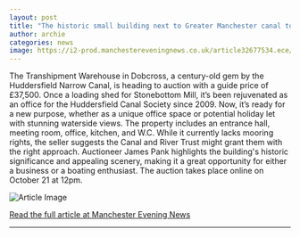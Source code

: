 ```yaml
---
layout: post
title: "The historic small building next to Greater Manchester canal to be auctioned off"
author: archie
categories: news
image: https://i2-prod.manchestereveningnews.co.uk/article32677534.ece/ALTERNATES/s1200/0_Building-by-the-canal-that-played-a-crucial-role-in-Greater-Manchesters-history-to-be-put-on-auction.jpg
---
```

The Transhipment Warehouse in Dobcross, a century-old gem by the Huddersfield Narrow Canal, is heading to auction with a guide price of £37,500. Once a loading shed for Stonebottom Mill, it’s been rejuvenated as an office for the Huddersfield Canal Society since 2009. Now, it’s ready for a new purpose, whether as a unique office space or potential holiday let with stunning waterside views. The property includes an entrance hall, meeting room, office, kitchen, and W.C. While it currently lacks mooring rights, the seller suggests the Canal and River Trust might grant them with the right approach. Auctioneer James Pank highlights the building's historic significance and appealing scenery, making it a great opportunity for either a business or a boating enthusiast. The auction takes place online on October 21 at 12pm.

![Article Image](https://i2-prod.manchestereveningnews.co.uk/article32677534.ece/ALTERNATES/s1200/0_Building-by-the-canal-that-played-a-crucial-role-in-Greater-Manchesters-history-to-be-put-on-auction.jpg)

[Read the full article at Manchester Evening News](https://www.manchestereveningnews.co.uk/news/greater-manchester-news/historic-small-building-next-greater-32677492)

---
